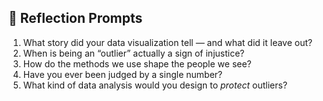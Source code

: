 ## 🌱 Reflection Prompts

1. What story did your data visualization tell — and what did it leave out?
2. When is being an “outlier” actually a sign of injustice?
3. How do the methods we use shape the people we see?
4. Have you ever been judged by a single number?
5. What kind of data analysis would you design to *protect* outliers?
